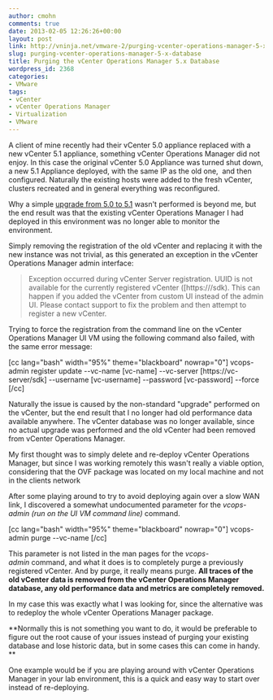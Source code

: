 ```yaml
---
author: cmohn
comments: true
date: 2013-02-05 12:26:26+00:00
layout: post
link: http://vninja.net/vmware-2/purging-vcenter-operations-manager-5-x-database/
slug: purging-vcenter-operations-manager-5-x-database
title: Purging the vCenter Operations Manager 5.x Database
wordpress_id: 2368
categories:
- VMware
tags:
- vCenter
- vCenter Operations Manager
- Virtualization
- VMware
---
```


A client of mine recently had their vCenter 5.0 appliance replaced with a new vCenter 5.1 appliance, something vCenter Operations Manager did not enjoy. In this case the original vCenter 5.0 Appliance was turned shut down, a new 5.1 Appliance deployed, with the same IP as the old one,  and then configured. Naturally the existing hosts were added to the fresh vCenter, clusters recreated and in general everything was reconfigured.

Why a simple [upgrade from 5.0 to 5.1](http://kb.vmware.com/selfservice/microsites/search.do?language=en_US&cmd=displayKC&externalId=2033990) wasn't performed is beyond me, but the end result was that the existing vCenter Operations Manager I had deployed in this environment was no longer able to monitor the environment.

Simply removing the registration of the old vCenter and replacing it with the new instance was not trivial, as this generated an exception in the vCenter Operations Manager admin interface:



<blockquote>Exception occurred during vCenter Server registration. UUID is not available for the currently registered vCenter ([https://<vcenter](https://%3cvcenter) FQDN>/sdk). This can happen if you added the vCenter from custom UI instead of the admin UI. Please contact support to fix the problem and then attempt to register a new vCenter.</blockquote>



Trying to force the registration from the command line on the vCenter Operations Manager UI VM using the following command also failed, with the same error message:

[cc lang="bash" width="95%" theme="blackboard" nowrap="0"]
vcops-admin register update --vc-name [vc-name] --vc-server [https://vc-server/sdk] --username [vc-username] --password [vc-password] --force
[/cc]

Naturally the issue is caused by the non-standard "upgrade" performed on the vCenter, but the end result that I no longer had old performance data available anywhere. The vCenter database was no longer available, since no actual upgrade was performed and the old vCenter had been removed from vCenter Operations Manager.

My first thought was to simply delete and re-deploy vCenter Operations Manager, but since I was working remotely this wasn't really a viable option, considering that the OVF package was located on my local machine and not in the clients network

After some playing around to try to avoid deploying again over a slow WAN link, I discovered a somewhat undocumented parameter for the _vcops-admin (run on the UI VM command line)_ command.

[cc lang="bash" width="95%" theme="blackboard" nowrap="0"]
vcops-admin purge --vc-name
[/cc]

This parameter is not listed in the man pages for the _vcops-admin_ command, and what it does is to completely purge a previously registered vCenter. And by purge, it really means purge. **All traces of the old vCenter data is removed from the vCenter Operations Manager database, any old performance data and metrics are completely removed.**

In my case this was exactly what I was looking for, since the alternative was to redeploy the whole vCenter Operations Manager package.

**Normally this is not something you want to do, it would be preferable to figure out the root cause of your issues instead of purging your existing database and lose historic data, but in some cases this can come in handy. **

One example would be if you are playing around with vCenter Operations Manager in your lab environment, this is a quick and easy way to start over instead of re-deploying.
